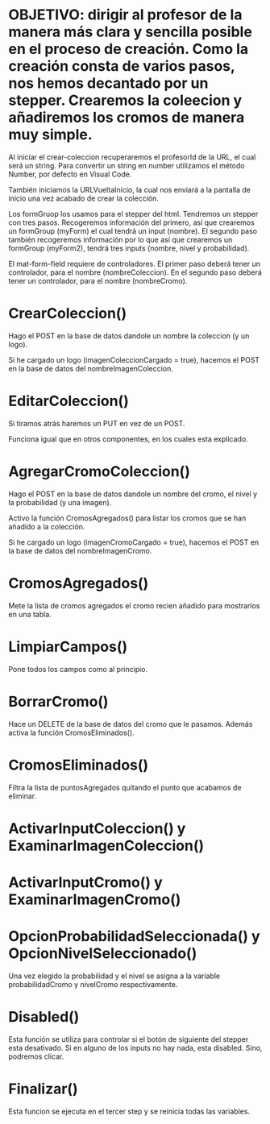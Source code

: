 # OBJETIVO:  dirigir al profesor de la manera más clara y sencilla posible en el proceso de creación. Como la creación consta de varios pasos, nos hemos decantado por un stepper. Crearemos la coleecion y añadiremos los cromos de manera muy simple.


<!-- crear-coleccion.component.ts -->

Al iniciar el crear-coleccion recuperaremos el profesorId de la URL, el cual será un string. Para convertir un string en number utilizamos el método Number, por defecto en Visual Code. 

También iniciamos la URLVueltaInicio, la cual nos enviará a la pantalla de inicio una vez acabado de crear la colección.

Los formGruop los usamos para el stepper del html. Tendremos un stepper con tres pasos. Recogeremos información del primero, así que crearemos un formGroup (myForm) el cual tendrá un input (nombre). El segundo paso también recogeremos información por lo que  así que crearemos un formGroup (myForm2), tendrá tres inputs (nombre, nivel y probabilidad).  

El mat-form-field requiere de controladores. El primer paso deberá tener un controlador, para el nombre (nombreColeccion). En el segundo paso deberá tener un controlador, para el nombre (nombreCromo). 

# CrearColeccion()

Hago el POST en la base de datos dandole un nombre la coleccion (y un logo).

Si he cargado un logo (imagenColeccionCargado = true), hacemos el POST en la base de datos del nombreImagenColeccion.

# EditarColeccion()

Si tiramos atrás haremos un PUT en vez de un POST.

Funciona igual que en otros componentes, en los cuales esta explicado.

# AgregarCromoColeccion() 

Hago el POST en la base de datos dandole un nombre del cromo, el nivel y la probabilidad (y una imagen). 

Activo la función CromosAgregados() para listar los cromos que se han añadido a la colección.

Si he cargado un logo (imagenCromoCargado = true), hacemos el POST en la base de datos del nombreImagenCromo.

# CromosAgregados()

Mete la lista de cromos agregados el cromo recien añadido para mostrarlos en una tabla.

# LimpiarCampos()

Pone todos los campos como al principio.

# BorrarCromo()

Hace un DELETE de la base de datos del cromo que le pasamos. Además activa la función CromosEliminados().

# CromosEliminados()

Filtra la lista de puntosAgregados quitando el punto que acabamos de eliminar.

# ActivarInputColeccion() y ExaminarImagenColeccion()
# ActivarInputCromo() y ExaminarImagenCromo()


# OpcionProbabilidadSeleccionada() y OpcionNivelSeleccionado() 

Una vez elegido la probabilidad y el nivel se asigna a la variable probabilidadCromo y nivelCromo respectivamente.

# Disabled()

Esta función se utiliza para controlar si el botón de siguiente del stepper esta desativado. Si en alguno de los inputs no hay nada, esta disabled. Sino, podremos clicar.

# Finalizar()

Esta funcion se ejecuta en el tercer step y se reinicia todas las variables.
